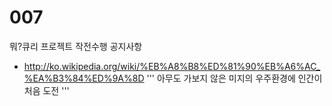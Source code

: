 007
===

뭐?큐리 프로젝트 작전수행 공지사항

* http://ko.wikipedia.org/wiki/%EB%A8%B8%ED%81%90%EB%A6%AC_%EA%B3%84%ED%9A%8D
'''
아무도 가보지 않은 미지의 우주환경에 인간이 처음 도전
'''
